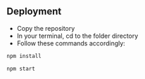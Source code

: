 ## Deployment

- Copy the repository
- In your terminal, cd to the folder directory
- Follow these commands accordingly:

```bash
npm install
```

```bash
npm start
```
